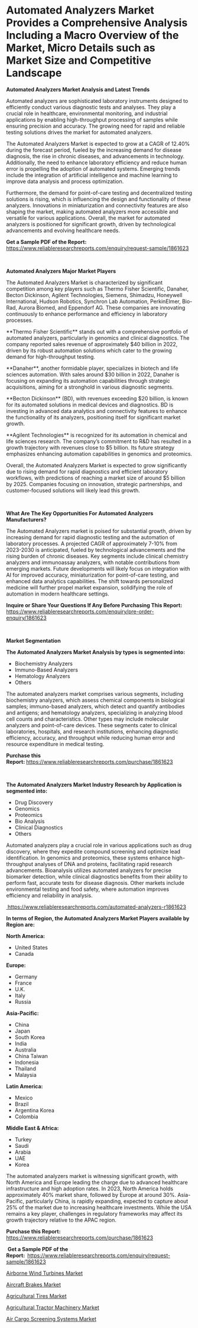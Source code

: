 <p><h1>Automated Analyzers Market Provides a Comprehensive Analysis Including a Macro Overview of the Market, Micro Details such as Market Size and Competitive Landscape</h1></p><p><strong>Automated Analyzers Market Analysis and Latest Trends</strong></p>
<p><p>Automated analyzers are sophisticated laboratory instruments designed to efficiently conduct various diagnostic tests and analyses. They play a crucial role in healthcare, environmental monitoring, and industrial applications by enabling high-throughput processing of samples while ensuring precision and accuracy. The growing need for rapid and reliable testing solutions drives the market for automated analyzers.</p><p>The Automated Analyzers Market is expected to grow at a CAGR of 12.40% during the forecast period, fueled by the increasing demand for disease diagnosis, the rise in chronic diseases, and advancements in technology. Additionally, the need to enhance laboratory efficiency and reduce human error is propelling the adoption of automated systems. Emerging trends include the integration of artificial intelligence and machine learning to improve data analysis and process optimization. </p><p>Furthermore, the demand for point-of-care testing and decentralized testing solutions is rising, which is influencing the design and functionality of these analyzers. Innovations in miniaturization and connectivity features are also shaping the market, making automated analyzers more accessible and versatile for various applications. Overall, the market for automated analyzers is positioned for significant growth, driven by technological advancements and evolving healthcare needs.</p></p>
<p><strong>Get a Sample PDF of the Report:&nbsp;</strong> <a href="https://www.reliableresearchreports.com/enquiry/request-sample/1861623?utm_campaign=40&utm_medium=2&utm_source=Github&utm_content=ia&utm_term=16022025&utm_id=automated-analyzers">https://www.reliableresearchreports.com/enquiry/request-sample/1861623</a></p>
<p>&nbsp;</p>
<p><strong>Automated Analyzers Major Market Players</strong></p>
<p><p>The Automated Analyzers Market is characterized by significant competition among key players such as Thermo Fisher Scientific, Danaher, Becton Dickinson, Agilent Technologies, Siemens, Shimadzu, Honeywell International, Hudson Robotics, Synchron Lab Automation, PerkinElmer, Bio-Rad, Aurora Biomed, and Eppendorf AG. These companies are innovating continuously to enhance performance and efficiency in laboratory processes.</p><p>**Thermo Fisher Scientific** stands out with a comprehensive portfolio of automated analyzers, particularly in genomics and clinical diagnostics. The company reported sales revenue of approximately $40 billion in 2022, driven by its robust automation solutions which cater to the growing demand for high-throughput testing.</p><p>**Danaher**, another formidable player, specializes in biotech and life sciences automation. With sales around $30 billion in 2022, Danaher is focusing on expanding its automation capabilities through strategic acquisitions, aiming for a stronghold in various diagnostic segments.</p><p>**Becton Dickinson** (BD), with revenues exceeding $20 billion, is known for its automated solutions in medical devices and diagnostics. BD is investing in advanced data analytics and connectivity features to enhance the functionality of its analyzers, positioning itself for significant market growth.</p><p>**Agilent Technologies** is recognized for its automation in chemical and life sciences research. The company’s commitment to R&D has resulted in a growth trajectory with revenues close to $5 billion. Its future strategy emphasizes enhancing automation capabilities in genomics and proteomics.</p><p>Overall, the Automated Analyzers Market is expected to grow significantly due to rising demand for rapid diagnostics and efficient laboratory workflows, with predictions of reaching a market size of around $5 billion by 2025. Companies focusing on innovation, strategic partnerships, and customer-focused solutions will likely lead this growth.</p></p>
<p>&nbsp;</p>
<p><strong>What Are The Key Opportunities For Automated Analyzers Manufacturers?</strong></p>
<p><p>The Automated Analyzers market is poised for substantial growth, driven by increasing demand for rapid diagnostic testing and the automation of laboratory processes. A projected CAGR of approximately 7-10% from 2023-2030 is anticipated, fueled by technological advancements and the rising burden of chronic diseases. Key segments include clinical chemistry analyzers and immunoassay analyzers, with notable contributions from emerging markets. Future developments will likely focus on integration with AI for improved accuracy, miniaturization for point-of-care testing, and enhanced data analytics capabilities. The shift towards personalized medicine will further propel market expansion, solidifying the role of automation in modern healthcare settings.</p></p>
<p><strong>Inquire or Share Your Questions If Any Before Purchasing This Report:</strong> <a href="https://www.reliableresearchreports.com/enquiry/pre-order-enquiry/1861623?utm_campaign=40&utm_medium=2&utm_source=Github&utm_content=ia&utm_term=16022025&utm_id=automated-analyzers">https://www.reliableresearchreports.com/enquiry/pre-order-enquiry/1861623</a></p>
<p>&nbsp;</p>
<p><strong>Market Segmentation</strong></p>
<p><strong>The Automated Analyzers Market Analysis by types is segmented into:</strong></p>
<p><ul><li>Biochemistry Analyzers</li><li>Immuno-Based Analyzers</li><li>Hematology Analyzers</li><li>Others</li></ul></p>
<p><p>The automated analyzers market comprises various segments, including biochemistry analyzers, which assess chemical components in biological samples; immuno-based analyzers, which detect and quantify antibodies and antigens; and hematology analyzers, specializing in analyzing blood cell counts and characteristics. Other types may include molecular analyzers and point-of-care devices. These segments cater to clinical laboratories, hospitals, and research institutions, enhancing diagnostic efficiency, accuracy, and throughput while reducing human error and resource expenditure in medical testing.</p></p>
<p><strong>Purchase this Report:&nbsp;</strong><a href="https://www.reliableresearchreports.com/purchase/1861623?utm_campaign=40&utm_medium=2&utm_source=Github&utm_content=ia&utm_term=16022025&utm_id=automated-analyzers">https://www.reliableresearchreports.com/purchase/1861623</a></p>
<p>&nbsp;</p>
<p><strong>The Automated Analyzers Market Industry Research by Application is segmented into:</strong></p>
<p><ul><li>Drug Discovery</li><li>Genomics</li><li>Proteomics</li><li>Bio Analysis</li><li>Clinical Diagnostics</li><li>Others</li></ul></p>
<p><p>Automated analyzers play a crucial role in various applications such as drug discovery, where they expedite compound screening and optimize lead identification. In genomics and proteomics, these systems enhance high-throughput analyses of DNA and proteins, facilitating rapid research advancements. Bioanalysis utilizes automated analyzers for precise biomarker detection, while clinical diagnostics benefits from their ability to perform fast, accurate tests for disease diagnosis. Other markets include environmental testing and food safety, where automation improves efficiency and reliability in analysis.</p></p>
<p><a href="https://www.reliableresearchreports.com/automated-analyzers-r1861623?utm_campaign=40&utm_medium=2&utm_source=Github&utm_content=ia&utm_term=16022025&utm_id=automated-analyzers">&nbsp;https://www.reliableresearchreports.com/automated-analyzers-r1861623</a></p>
<p><strong>In terms of Region, the Automated Analyzers Market Players available by Region are:</strong></p>
<p>
    <p> <strong> North America: </strong>
        <ul>
            <li>United States</li>
            <li>Canada</li>
        </ul>
        </p> 
    <p> <strong> Europe: </strong>
        <ul>
            <li>Germany</li>
            <li>France</li>
            <li>U.K.</li>
            <li>Italy</li>
            <li>Russia</li>
        </ul>
        </p> 
    <p> <strong> Asia-Pacific: </strong>
        <ul>
            <li>China</li>
            <li>Japan</li>
            <li>South Korea</li>
            <li>India</li>
            <li>Australia</li>
            <li>China Taiwan</li>
            <li>Indonesia</li>
            <li>Thailand</li>
            <li>Malaysia</li>
        </ul>
        </p> 
    <p> <strong> Latin America: </strong>
        <ul>
            <li>Mexico</li>
            <li>Brazil</li>
            <li>Argentina Korea</li>
            <li>Colombia</li>
        </ul>
        </p> 
    <p> <strong> Middle East & Africa: </strong>
        <ul>
            <li>Turkey</li>
            <li>Saudi</li>
            <li>Arabia</li>
            <li>UAE</li>
            <li>Korea</li>
        </ul>
    </p>
    </p>
<p><p>The automated analyzers market is witnessing significant growth, with North America and Europe leading the charge due to advanced healthcare infrastructure and high adoption rates. In 2023, North America holds approximately 40% market share, followed by Europe at around 30%. Asia-Pacific, particularly China, is rapidly expanding, expected to capture about 25% of the market due to increasing healthcare investments. While the USA remains a key player, challenges in regulatory frameworks may affect its growth trajectory relative to the APAC region.</p></p>
<p><strong>Purchase this Report: </strong><a href="https://www.reliableresearchreports.com/purchase/1861623?utm_campaign=40&utm_medium=2&utm_source=Github&utm_content=ia&utm_term=16022025&utm_id=automated-analyzers">https://www.reliableresearchreports.com/purchase/1861623</a></p>
<p>&nbsp;<strong>Get a Sample PDF of the Report:&nbsp;&nbsp;</strong><a href="https://www.reliableresearchreports.com/enquiry/request-sample/1861623?utm_campaign=40&utm_medium=2&utm_source=Github&utm_content=ia&utm_term=16022025&utm_id=automated-analyzers">https://www.reliableresearchreports.com/enquiry/request-sample/1861623</a></p>
<p><strong></strong></p>
<p><p><a href="https://github.com/boluluhabeel/Market-Research-Report-List-1/blob/main/airborne-wind-turbines-market.md?utm_campaign=40&utm_medium=2&utm_source=Github&utm_content=ia&utm_term=16022025&utm_id=automated-analyzers">Airborne Wind Turbines Market</a></p><p><a href="https://github.com/tsiteymargat/Market-Research-Report-List-1/blob/main/aircraft-brakes-market.md?utm_campaign=40&utm_medium=2&utm_source=Github&utm_content=ia&utm_term=16022025&utm_id=automated-analyzers">Aircraft Brakes Market</a></p><p><a href="https://github.com/zurubting/Market-Research-Report-List-1/blob/main/agricultural-tires-market.md?utm_campaign=40&utm_medium=2&utm_source=Github&utm_content=ia&utm_term=16022025&utm_id=automated-analyzers">Agricultural Tires Market</a></p><p><a href="https://github.com/duscarajlha/Market-Research-Report-List-1/blob/main/agricultural-tractor-machinery-market.md?utm_campaign=40&utm_medium=2&utm_source=Github&utm_content=ia&utm_term=16022025&utm_id=automated-analyzers">Agricultural Tractor Machinery Market</a></p><p><a href="https://github.com/ariyilmelzar/Market-Research-Report-List-1/blob/main/air-cargo-screening-systems-market.md?utm_campaign=40&utm_medium=2&utm_source=Github&utm_content=ia&utm_term=16022025&utm_id=automated-analyzers">Air Cargo Screening Systems Market</a></p></p>